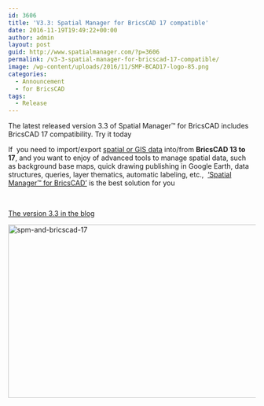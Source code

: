 ```yaml
---
id: 3606
title: 'V3.3: Spatial Manager for BricsCAD 17 compatible'
date: 2016-11-19T19:49:22+00:00
author: admin
layout: post
guid: http://www.spatialmanager.com/?p=3606
permalink: /v3-3-spatial-manager-for-bricscad-17-compatible/
image: /wp-content/uploads/2016/11/SMP-BCAD17-logo-85.png
categories:
  - Announcement
  - for BricsCAD
tags:
  - Release
---
```

The latest released version 3.3 of Spatial Manager™ for BricsCAD includes BricsCAD 17 compatibility. Try it today<!--more-->

If  you need to import/export <a href="http://wiki.spatialmanager.com/index.php/Spatial_Manager%E2%84%A2_for_BricsCAD_-_FAQs:_Providers" target="_blank" rel="nofollow">spatial or GIS data</a> into/from **BricsCAD 13 to 17**, and you want to enjoy of advanced tools to manage spatial data, such as background base maps, quick drawing publishing in Google Earth, data structures, queries, layer thematics, automatic labeling, etc.,  <a href="http://www.spatialmanager.com/spm-forbricscad/" target="_blank" rel="nofollow">&#8216;Spatial Manager™ for BricsCAD&#8217;</a> is the best solution for you

&nbsp;

<a href="http://www.spatialmanager.com/the-productive-new-version-3-3-spatial-manager/" target="_blank" rel="nofollow">The version 3.3 in the blog</a>

<a href="http://www.spatialmanager.com/wp-content/uploads/2016/11/SPM-and-BricsCAD-17.png" target="_blank" rel="nofollow"><img src="http://www.spatialmanager.com/wp-content/uploads/2016/11/SPM-and-BricsCAD-17-1024x576.png" alt="spm-and-bricscad-17" width="625" height="352" srcset="http://www.spatialmanager.com/wp-content/uploads/2016/11/SPM-and-BricsCAD-17-1024x576.png 1024w, http://www.spatialmanager.com/wp-content/uploads/2016/11/SPM-and-BricsCAD-17-300x169.png 300w, http://www.spatialmanager.com/wp-content/uploads/2016/11/SPM-and-BricsCAD-17-768x432.png 768w, http://www.spatialmanager.com/wp-content/uploads/2016/11/SPM-and-BricsCAD-17-624x351.png 624w, http://www.spatialmanager.com/wp-content/uploads/2016/11/SPM-and-BricsCAD-17.png 1280w" sizes="(max-width: 625px) 100vw, 625px" /></a>